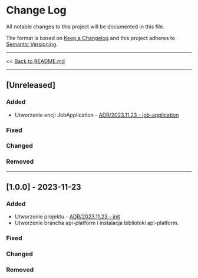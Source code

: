 # Change Log
All notable changes to this project will be documented in this file.

The format is based on [Keep a Changelog](http://keepachangelog.com/)
and this project adheres to [Semantic Versioning](http://semver.org/).

---

<< [Back to README.md](./README.md)

---

## [Unreleased]

### Added
- Utworzenie encji JobApplication - [ADR/2023.11.23 - job-application](./docs/adr/2023.11.23-job-application.md)

### Fixed

### Changed

### Removed

---

## [1.0.0] - 2023-11-23

### Added
- Utworzenie projektu - [ADR/2023.11.23 - init](./docs/adr/2023.11.23_init.md)
- Utworzenie brancha api-platform i instalacja biblioteki api-platform.

### Fixed

### Changed

### Removed